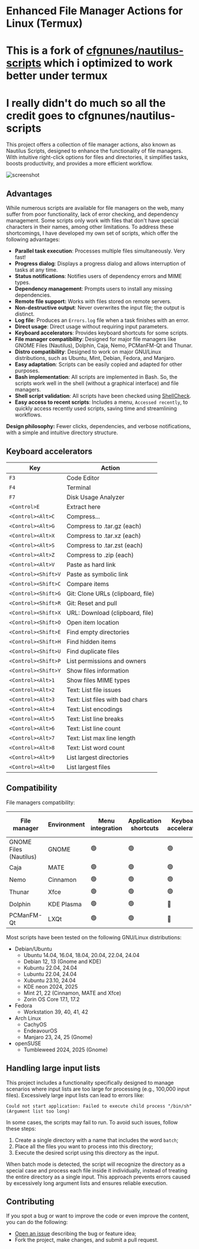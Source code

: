 # Enhanced File Manager Actions for Linux (Termux)
# This is a fork of [cfgnunes/nautilus-scripts](https://github.com/cfgnunes/nautilus-scripts) which i optimized to work better under termux 
# I really didn't do much so all the credit goes to cfgnunes/nautilus-scripts

This project offers a collection of file manager actions, also known as Nautilus Scripts, designed to enhance the functionality of file managers. With intuitive right-click options for files and directories, it simplifies tasks, boosts productivity, and provides a more efficient workflow.

![screenshot](.assets/screenshot.png)

## Advantages

While numerous scripts are available for file managers on the web, many suffer from poor functionality, lack of error checking, and dependency management. Some scripts only work with files that don't have special characters in their names, among other limitations. To address these shortcomings, I have developed my own set of scripts, which offer the following advantages:

- **Parallel task execution**: Processes multiple files simultaneously. Very fast!
- **Progress dialog**: Displays a progress dialog and allows interruption of tasks at any time.
- **Status notifications**: Notifies users of dependency errors and MIME types.
- **Dependency management**: Prompts users to install any missing dependencies.
- **Remote file support:** Works with files stored on remote servers.
- **Non-destructive output**: Never overwrites the input file; the output is distinct.
- **Log file**: Produces an `Errors.log` file when a task finishes with an error.
- **Direct usage**: Direct usage without requiring input parameters.
- **Keyboard accelerators**: Provides keyboard shortcuts for some scripts.
- **File manager compatibility**: Designed for major file managers like GNOME Files (Nautilus), Dolphin, Caja, Nemo, PCManFM-Qt and Thunar.
- **Distro compatibility**: Designed to work on major GNU/Linux distributions, such as Ubuntu, Mint, Debian, Fedora, and Manjaro.
- **Easy adaptation**: Scripts can be easily copied and adapted for other purposes.
- **Bash implementation**: All scripts are implemented in Bash. So, the scripts work well in the shell (without a graphical interface) and file managers.
- **Shell script validation**: All scripts have been checked using [ShellCheck](https://github.com/koalaman/shellcheck).
- **Easy access to recent scripts**: Includes a menu, `Accessed recently`, to quickly access recently used scripts, saving time and streamlining workflows.

**Design philosophy:** Fewer clicks, dependencies, and verbose notifications, with a simple and intuitive directory structure.

## Keyboard accelerators

| Key                 | Action                            |
| ------------------- | --------------------------------- |
| `F3`                | Code Editor                       |
| `F4`                | Terminal                          |
| `F7`                | Disk Usage Analyzer               |
| `<Control>E`        | Extract here                      |
| `<Control><Alt>C`   | Compress...                       |
| `<Control><Alt>G`   | Compress to .tar.gz (each)        |
| `<Control><Alt>X`   | Compress to .tar.xz (each)        |
| `<Control><Alt>S`   | Compress to .tar.zst (each)       |
| `<Control><Alt>Z`   | Compress to .zip (each)           |
| `<Control><Alt>V`   | Paste as hard link                |
| `<Control><Shift>V` | Paste as symbolic link            |
| `<Control><Shift>C` | Compare items                     |
| `<Control><Shift>G` | Git: Clone URLs (clipboard, file) |
| `<Control><Shift>R` | Git: Reset and pull               |
| `<Control><Shift>X` | URL: Download (clipboard, file)   |
| `<Control><Shift>O` | Open item location                |
| `<Control><Shift>E` | Find empty directories            |
| `<Control><Shift>H` | Find hidden items                 |
| `<Control><Shift>U` | Find duplicate files              |
| `<Control><Shift>P` | List permissions and owners       |
| `<Control><Shift>Y` | Show files information            |
| `<Control><Alt>1`   | Show files MIME types             |
| `<Control><Alt>2`   | Text: List file issues            |
| `<Control><Alt>3`   | Text: List files with bad chars   |
| `<Control><Alt>4`   | Text: List encodings              |
| `<Control><Alt>5`   | Text: List line breaks            |
| `<Control><Alt>6`   | Text: List line count             |
| `<Control><Alt>7`   | Text: List max line length        |
| `<Control><Alt>8`   | Text: List word count             |
| `<Control><Alt>9`   | List largest directories          |
| `<Control><Alt>0`   | List largest files                |

## Compatibility

File managers compatibility:

| File manager           | Environment | Menu integration | Application shortcuts | Keyboard accelerators | Menu "Accessed recently" |
| ---------------------- | ----------- | ---------------- | --------------------- | --------------------- | ------------------------ |
| GNOME Files (Nautilus) | GNOME       | 🟢                | 🟢                     | 🟢                     | 🟢                        |
| Caja                   | MATE        | 🟢                | 🟢                     | 🟢                     | 🟢                        |
| Nemo                   | Cinnamon    | 🟢                | 🟢                     | 🟢                     | 🟢                        |
| Thunar                 | Xfce        | 🟢                | 🟢                     | 🟢                     | 🔴                        |
| Dolphin                | KDE Plasma  | 🟢                | 🟢                     | 🔴                     | 🔴                        |
| PCManFM-Qt             | LXQt        | 🟢                | 🟢                     | 🔴                     | 🔴                        |

Most scripts have been tested on the following GNU/Linux distributions:

- Debian/Ubuntu
  - Ubuntu 14.04, 16.04, 18.04, 20.04, 22.04, 24.04
  - Debian 12, 13 (Gnome and KDE)
  - Kubuntu 22.04, 24.04
  - Lubuntu 22.04, 24.04
  - Xubuntu 23.10, 24.04
  - KDE neon 2024, 2025
  - Mint 21, 22 (Cinnamon, MATE and Xfce)
  - Zorin OS Core 17.1, 17.2
- Fedora
  - Workstation 39, 40, 41, 42
- Arch Linux
  - CachyOS
  - EndeavourOS
  - Manjaro 23, 24, 25 (Gnome)
- openSUSE
  - Tumbleweed 2024, 2025 (Gnome)

## Handling large input lists

This project includes a functionality specifically designed to manage scenarios where input lists are too large for processing (e.g., 100,000 input files). Excessively large input lists can lead to errors like:

`Could not start application: Failed to execute child process "/bin/sh" (Argument list too long)`

In some cases, the scripts may fail to run. To avoid such issues, follow these steps:

1. Create a single directory with a name that includes the word `batch`;
2. Place all the files you want to process into this directory;
3. Execute the desired script using this directory as the input.

When batch mode is detected, the script will recognize the directory as a special case and process each file inside it individually, instead of treating the entire directory as a single input.
This approach prevents errors caused by excessively long argument lists and ensures reliable execution.

## Contributing

If you spot a bug or want to improve the code or even improve the content, you can do the following:

- [Open an issue](https://github.com/cfgnunes/nautilus-scripts/issues/new)
  describing the bug or feature idea;
- Fork the project, make changes, and submit a pull request.
